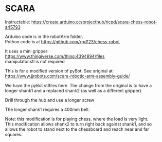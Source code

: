 # SCARA  
  
Instructable: https://create.arduino.cc/projecthub/ricpd/scara-chess-robot-a45793  
    
Arduino code is in the robotArm folder.  
Python code is at https://github.com/rpd123/chess-robot  
  
It uses a mini gripper:  
https://www.thingiverse.com/thing:4394894/files  
manipulator.stl is not required
   
This is for a modified version of pyBot. See original at:  
https://www.jjrobots.com/scara-robotic-arm-assembly-guide/  
  
We have the pyBot stlfiles here. The change from the original is to have a longer shank1 and a replaced shank2 (as well as a different gripper).  
      
Drill through the hub and use a longer screw  
    
The longer shank1 requires a 400mm belt.  
    
Note: this modification is for playing chess, where the load is very light.  
This modification allows shank2 to turn right back against shank1, and so allows the robot to stand next to the chessboard and reach near and far squares.  

